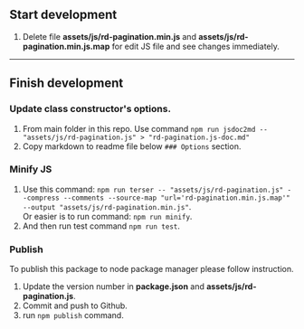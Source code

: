 ## Start development
1. Delete file **assets/js/rd-pagination.min.js** and **assets/js/rd-pagination.min.js.map** for edit JS file and see changes immediately.

-----

## Finish development

### Update class constructor's options.
1. From main folder in this repo. Use command `npm run jsdoc2md -- "assets/js/rd-pagination.js" > "rd-pagination.js-doc.md"`
2. Copy  markdown to readme file below `### Options` section.

### Minify JS
1. Use this command: `npm run terser -- "assets/js/rd-pagination.js" --compress --comments --source-map "url='rd-pagination.min.js.map'" --output "assets/js/rd-pagination.min.js"`.  
    Or easier is to run command: `npm run minify`.  
2. And then run test command `npm run test`.

### Publish

To publish this package to node package manager please follow instruction.

1. Update the version number in **package.json** and **assets/js/rd-pagination.js**.
2. Commit and push to Github.
3. run `npm publish` command.